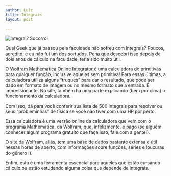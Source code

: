```yaml
---
author: Luiz
title: Integrais
layout: post

---
```

![Integral? Socorro!][1]

Qual Geek que já passou pela faculdade não sofreu com integrais? Poucos, acredito, e eu não fui um dos sortudos. Pena que descobri isso depois de dois anos de cálculo na faculdade, teria sido muito útil.

O [Wolfram Mathematica Online Integrator][2] é uma calculadora de primitivas para qualquer função, inclusive aquelas sem primitiva! Para essas últimas, a calculadora utiliza alguns “truques” para dar o resultado, que pode ser dado em formato de imagem ou no mesmo formato que a entrada. É impressionante. No site, também há uma parte explicando (bem por cima) o funcionamento da calculadora.

Com isso, dá para você conferir sua lista de 500 integrais para resolver ou seus “probleminhas” de física se você não tiver com uma HP por perto.

Essa calculadora é uma versão online da calculadora que vem com o programa Mathematica, da Wolfram, que, infelizmente, é pago (se alguém conhecer algum programa gratuito que faça isso, fale com a gente!).

O site da [Wolfram][3], aliás, tem uma base de dados bastante extensa e útil nessas horas de aperto, com informações sobre funções, séries e loucuras do gênero :).

Enfim, esta é uma ferramenta essencial para aqueles que estão cursando cálculo ou estão estudando alguma coisa que depende de integrais. 














 [1]: http://vidageek.net/wp-content/uploads/2008/08/integral_area-300x262.png "Integral? Socorro!"
 [2]: http://integrals.wolfram.com/index.jsp
 [3]: http://www.wolfram.com/





